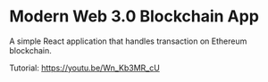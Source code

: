 # Modern Web 3.0 Blockchain App

A simple React application that handles transaction on Ethereum blockchain.


Tutorial: https://youtu.be/Wn_Kb3MR_cU
